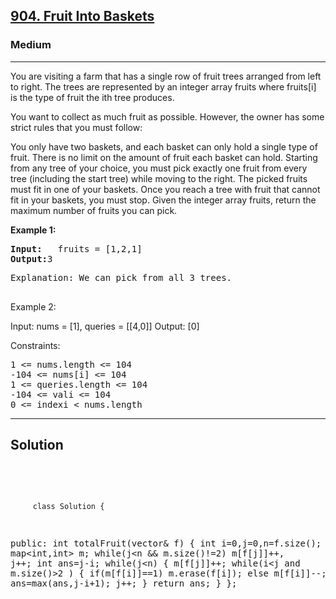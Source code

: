 
<h2><a href="https://leetcode.com/problems/fruit-into-baskets/description/">904. Fruit Into Baskets</a></h2>
<h3>Medium</h3>
<hr>
<div><p>
You are visiting a farm that has a single row of fruit trees arranged from left to right. The trees are represented by an integer array fruits where fruits[i] is the type of fruit the ith tree produces.

You want to collect as much fruit as possible. However, the owner has some strict rules that you must follow:

You only have two baskets, and each basket can only hold a single type of fruit. There is no limit on the amount of fruit each basket can hold.
Starting from any tree of your choice, you must pick exactly one fruit from every tree (including the start tree) while moving to the right. The picked fruits must fit in one of your baskets.
Once you reach a tree with fruit that cannot fit in your baskets, you must stop.
Given the integer array fruits, return the maximum number of fruits you can pick.

 
</p>


<p><strong>Example 1:</strong></p>
<pre><strong>Input:</strong>   fruits = [1,2,1]
<strong>Output:</strong>3
</pre>
<pre>
Explanation: We can pick from all 3 trees.
  </pre>
  
Example 2:

Input: nums = [1], queries = [[4,0]]
Output: [0]
 

Constraints:
<pre>
1 <= nums.length <= 104
-104 <= nums[i] <= 104
1 <= queries.length <= 104
-104 <= vali <= 104
0 <= indexi < nums.length
</pre>
<hr>
 <h2><strong><b>Solution</b></strong></h2>
 <br>
 <pre>
 
         class Solution {
public:
    int totalFruit(vector<int>& f) {
        int i=0,j=0,n=f.size();
        map<int,int> m;
        while(j<n && m.size()!=2) m[f[j]]++, j++;
        int ans=j-i;
        while(j<n) 
        {
            m[f[j]]++;
            while(i<j and m.size()>2 ) 
            {
                if(m[f[i]]==1) m.erase(f[i]);
                else m[f[i]]--;
                i++;
            }
           ans=max(ans,j-i+1);
           j++;
        }
        return ans;
    }
};
          
 </pre>

